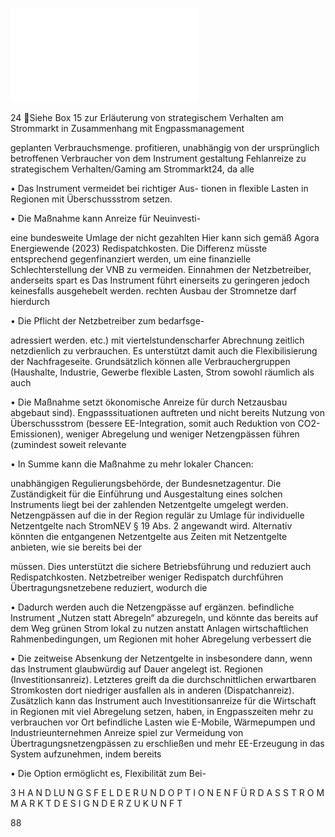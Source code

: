 ![./pages/page90.pdf](../assets/./pages/page90.pdf)




24	Siehe Box 15 zur Erläuterung von strategischem Verhalten am Strommarkt in Zusammenhang mit Engpassmanagement

geplanten Verbrauchsmenge.
profitieren, unabhängig von der ursprünglich
betroffenen Verbraucher von dem Instrument
gestaltung Fehlanreize zu strategischem Verhalten/Gaming am Strommarkt24, da alle

• Das Instrument vermeidet bei richtiger Aus-
tionen in flexible Lasten in Regionen mit Überschussstrom setzen.

• Die Maßnahme kann Anreize für Neuinvesti-

eine bundesweite Umlage der nicht gezahlten
Hier kann sich gemäß Agora Energiewende (2023)
Redispatchkosten. Die Differenz müsste entsprechend gegenfinanziert werden, um eine finanzielle Schlechterstellung der VNB zu vermeiden.
Einnahmen der Netzbetreiber, anderseits spart es
Das Instrument führt einerseits zu geringeren
jedoch keinesfalls ausgehebelt werden.
rechten Ausbau der Stromnetze darf hierdurch

• Die Pflicht der Netzbetreiber zum bedarfsge-

adressiert werden.
etc.) mit viertelstundenscharfer Abrechnung
zeitlich netzdienlich zu verbrauchen. Es unterstützt damit auch die Flexibilisierung der Nachfrageseite. Grundsätzlich können alle Verbrauchergruppen (Haushalte, Industrie, Gewerbe
flexible Lasten, Strom sowohl räumlich als auch

• Die Maßnahme setzt ökonomische Anreize für
durch Netzausbau abgebaut sind).
Engpasssituationen auftreten und nicht bereits
Nutzung von Überschussstrom (bessere EE-Integration, somit auch Reduktion von CO2-Emissionen), weniger Abregelung und weniger Netzengpässen führen (zumindest soweit relevante

• In Summe kann die Maßnahme zu mehr lokaler
Chancen:

unabhängigen Regulierungsbehörde, der Bundesnetzagentur.
Die Zuständigkeit für die Einführung und Ausgestaltung eines solchen Instruments liegt bei der
zahlenden Netzentgelte umgelegt werden.
Netzengpässen auf die in der Region regulär zu
Umlage für individuelle Netzentgelte nach StromNEV § 19 Abs. 2 angewandt wird. Alternativ könnten die entgangenen Netzentgelte aus Zeiten mit
Netzentgelte anbieten, wie sie bereits bei der

müssen. Dies unterstützt die sichere Betriebsführung und reduziert auch Redispatchkosten.
Netzbetreiber weniger Redispatch durchführen
Übertragungsnetzebene reduziert, wodurch die

• Dadurch werden auch die Netzengpässe auf
ergänzen.
befindliche Instrument „Nutzen statt Abregeln“
abzuregeln, und könnte das bereits auf dem Weg
grünen Strom lokal zu nutzen anstatt Anlagen
wirtschaftlichen Rahmenbedingungen, um
Regionen mit hoher Abregelung verbessert die

• Die zeitweise Absenkung der Netzentgelte in
insbesondere dann, wenn das Instrument glaubwürdig auf Dauer angelegt ist.
Regionen (Investitionsanreiz). Letzteres greift
da die durchschnittlichen erwartbaren Stromkosten dort niedriger ausfallen als in anderen
(Dispatchanreiz). Zusätzlich kann das Instrument auch Investitionsanreize für die Wirtschaft in Regionen mit viel Abregelung setzen,
haben, in Engpasszeiten mehr zu verbrauchen
vor Ort befindliche Lasten wie E-Mobile, Wärmepumpen und Industrieunternehmen Anreize
spiel zur Vermeidung von Übertragungsnetzengpässen zu erschließen und mehr EE-Erzeugung in das System aufzunehmen, indem bereits

• Die Option ermöglicht es, Flexibilität zum Bei-

3 H A N D LU N G S F E L D E R U N D O P T I O N E N F Ü R D A S S T R O M M A R K T D E S I G N D E R Z U K U N F T

88
